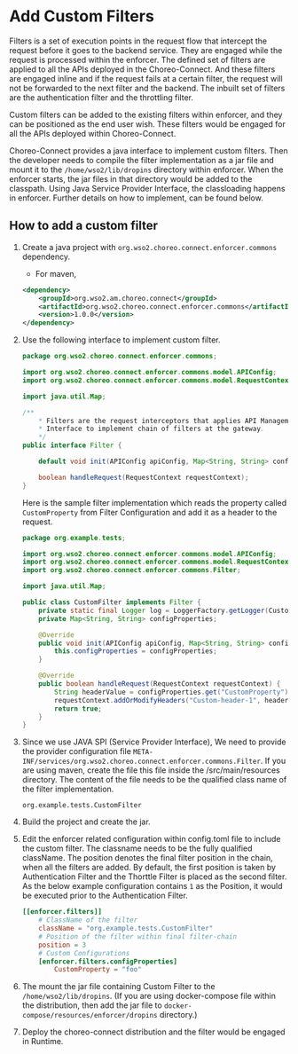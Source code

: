 # Add Custom Filters
Filters is a set of execution points in the request flow that intercept the request before it goes to the 
backend service. They are engaged while the request is processed within the enforcer. The defined set of filters 
are applied to all the APIs deployed in the Choreo-Connect. And these filters are engaged inline and if the request 
fails at a certain filter, the request will not be forwarded to the next filter and the backend. 
The inbuilt set of filters are the authentication filter and the throttling filter.

Custom filters can be added to the existing filters within enforcer, and they can be positioned as the end user wish.
These filters would be engaged for all the APIs deployed within Choreo-Connect. 

Choreo-Connect provides a java interface to implement custom filters. Then the developer needs to compile the 
filter implementation as a jar file and mount it to the `/home/wso2/lib/dropins` directory within enforcer. When
the enforcer starts, the jar files in that directory would be added to the classpath. Using Java Service Provider
Interface, the classloading happens in enforcer. Further details on how to implement, can be found below.
 
## How to add a custom filter

1. Create a java project with `org.wso2.choreo.connect.enforcer.commons` dependency. 
   - For maven,
   ```xml
   <dependency>
       <groupId>org.wso2.am.choreo.connect</groupId>
       <artifactId>org.wso2.choreo.connect.enforcer.commons</artifactId>
       <version>1.0.0</version>
   </dependency>
   ```

2. Use the following interface to implement custom filter.

    ```java
    package org.wso2.choreo.connect.enforcer.commons;
    
    import org.wso2.choreo.connect.enforcer.commons.model.APIConfig;
    import org.wso2.choreo.connect.enforcer.commons.model.RequestContext;
    
    import java.util.Map;
    
    /**
        * Filters are the request interceptors that applies API Management capabilities at the gateway layer. This is the
        * Interface to implement chain of filters at the gateway.
        */
    public interface Filter {
    
        default void init(APIConfig apiConfig, Map<String, String> configProperties){};
    
        boolean handleRequest(RequestContext requestContext);
    }
    ```

    Here is the sample filter implementation which reads the property called `CustomProperty` from Filter 
    Configuration and add it as a header to the request.

    ```java
    package org.example.tests;
    
    import org.wso2.choreo.connect.enforcer.commons.model.APIConfig;
    import org.wso2.choreo.connect.enforcer.commons.model.RequestContext;
    import org.wso2.choreo.connect.enforcer.commons.Filter;
    
    import java.util.Map;
    
    public class CustomFilter implements Filter {
        private static final Logger log = LoggerFactory.getLogger(CustomFilter.class);
        private Map<String, String> configProperties;
    
        @Override
        public void init(APIConfig apiConfig, Map<String, String> configProperties) {
            this.configProperties = configProperties;
        }
    
        @Override
        public boolean handleRequest(RequestContext requestContext) {
            String headerValue = configProperties.get("CustomProperty");
            requestContext.addOrModifyHeaders("Custom-header-1", headerValue);
            return true;
        }
    }
    ```

3. Since we use JAVA SPI (Service Provider Interface), We need to provide the provider configuration file 
`META-INF/services/org.wso2.choreo.connect.enforcer.commons.Filter`. If you are using maven, create the file this
file inside the <Project>/src/main/resources directory. The content of the file needs to be the qualified class name
of the filter implementation.

    ```
    org.example.tests.CustomFilter
    ```

4. Build the project and create the jar.

5. Edit the enforcer related configuration within config.toml file to include the custom filter. The classname needs to
be the fully qualified className. The position denotes the final filter position in the chain, when all the filters 
are added. By default, the first position is taken by Authentication Filter and the Thorttle Filter is placed as the 
second filter. As the below example configuration contains `1` as the Position, it would be executed prior to 
the Authentication Filter.

    ```toml
    [[enforcer.filters]]
        # ClassName of the filter
        className = "org.example.tests.CustomFilter"
        # Position of the filter within final filter-chain
        position = 3
        # Custom Configurations
        [enforcer.filters.configProperties]
            CustomProperty = "foo"
    ```

6. The mount the jar file containing Custom Filter to the `/home/wso2/lib/dropins`. (If you are using docker-compose 
file within the distribution, then add the jar file to 
`docker-compose/resources/enforcer/dropins` directory.)

7. Deploy the choreo-connect distribution and the filter would be engaged in Runtime.
